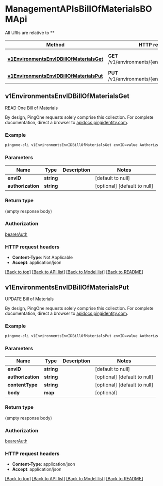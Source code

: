 # ManagementAPIsBillOfMaterialsBOMApi

All URIs are relative to **

Method | HTTP request | Description
------------- | ------------- | -------------
[**v1EnvironmentsEnvIDBillOfMaterialsGet**](ManagementAPIsBillOfMaterialsBOMApi.md#v1EnvironmentsEnvIDBillOfMaterialsGet) | **GET** /v1/environments/{envID}/billOfMaterials | READ One Bill of Materials
[**v1EnvironmentsEnvIDBillOfMaterialsPut**](ManagementAPIsBillOfMaterialsBOMApi.md#v1EnvironmentsEnvIDBillOfMaterialsPut) | **PUT** /v1/environments/{envID}/billOfMaterials | UPDATE Bill of Materials



## v1EnvironmentsEnvIDBillOfMaterialsGet

READ One Bill of Materials

By design, PingOne requests solely comprise this collection. For complete documentation, direct a browser to <a href='https://apidocs.pingidentity.com/pingone/platform/v1/api/'>apidocs.pingidentity.com</a>.

### Example

```bash
pingone-cli v1EnvironmentsEnvIDBillOfMaterialsGet envID=value Authorization:value
```

### Parameters


Name | Type | Description  | Notes
------------- | ------------- | ------------- | -------------
 **envID** | **string** |  | [default to null]
 **authorization** | **string** |  | [optional] [default to null]

### Return type

(empty response body)

### Authorization

[bearerAuth](../README.md#bearerAuth)

### HTTP request headers

- **Content-Type**: Not Applicable
- **Accept**: application/json

[[Back to top]](#) [[Back to API list]](../README.md#documentation-for-api-endpoints) [[Back to Model list]](../README.md#documentation-for-models) [[Back to README]](../README.md)


## v1EnvironmentsEnvIDBillOfMaterialsPut

UPDATE Bill of Materials

By design, PingOne requests solely comprise this collection. For complete documentation, direct a browser to <a href='https://apidocs.pingidentity.com/pingone/platform/v1/api/'>apidocs.pingidentity.com</a>.

### Example

```bash
pingone-cli v1EnvironmentsEnvIDBillOfMaterialsPut envID=value Authorization:value Content-Type:value
```

### Parameters


Name | Type | Description  | Notes
------------- | ------------- | ------------- | -------------
 **envID** | **string** |  | [default to null]
 **authorization** | **string** |  | [optional] [default to null]
 **contentType** | **string** |  | [optional] [default to null]
 **body** | **map** |  | [optional]

### Return type

(empty response body)

### Authorization

[bearerAuth](../README.md#bearerAuth)

### HTTP request headers

- **Content-Type**: application/json
- **Accept**: application/json

[[Back to top]](#) [[Back to API list]](../README.md#documentation-for-api-endpoints) [[Back to Model list]](../README.md#documentation-for-models) [[Back to README]](../README.md)

